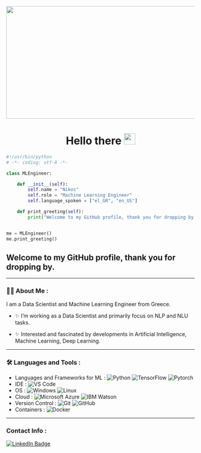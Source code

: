 <div align="center">
  <img src="https://media.giphy.com/media/dWesBcTLavkZuG35MI/giphy.gif" width="600" height="300"/>
</div>
<div id="header" align="center">

  <h1>
    Hello there
    <img src="https://media.giphy.com/media/hvRJCLFzcasrR4ia7z/giphy.gif" width="30px"/>
  </h1>
</div>

```python
#!/usr/bin/python
# -*- coding: utf-8 -*-

class MLEngineer:

    def __init__(self):
        self.name = "Nikos"
        self.role = "Machine Learning Engineer"
        self.language_spoken = ["el_GR", "en_US"]

    def print_greeting(self):
        print("Welcome to my GitHub profile, thank you for dropping by.")


me = MLEngineer()
me.print_greeting()
```
  <h2>
    Welcome to my GitHub profile, thank you for dropping by.
  </h2>

---

### :man_technologist: About Me :
I am a Data Scientist and Machine Learning Engineer from Greece.
- ✨ I’m working as a Data Scientist and primarily focus on NLP and NLU tasks.

- ✨ Interested and fascinated by developments in Artificial Intelligence, Machine Learning, Deep Learning.


---

### :hammer_and_wrench: Languages and Tools :

- Languages and Frameworks for ML : 
![Python](https://img.shields.io/badge/-Python-black?style=plastic&logo=Python)
![TensorFlow](https://img.shields.io/badge/-TensorFlow-black?style=plastic&logo=Tensorflow)
![Pytorch](https://img.shields.io/badge/-PyTorch-black?style=plastic&logo=Pytorch)
- IDE : 
![VS Code](https://img.shields.io/badge/-VS%20Code-007ACC?style=plastic&logo=visual-studio-code)
- OS : 
![Windows](https://img.shields.io/badge/Windows-black?style=plastic&logo=windows)
![Linux](https://img.shields.io/badge/Linux-black?style=plastic&logo=linux)
- Cloud : 
![Microsoft Azure](https://img.shields.io/badge/Microsoft%20Azure-232F7E?style=plastic&logo=microsoft-azure)
![IBM Watson](https://img.shields.io/badge/IBM%20Watson-blue?style=plastic&logo=ibm-watson)
- Version Control :
![Git](https://img.shields.io/badge/-Git-black?style=plastic&logo=git)
![GitHub](https://img.shields.io/badge/-GitHub-181717?style=plastic&logo=github)
- Containers :
![Docker](https://img.shields.io/badge/-Docker-black?style=plastic&logo=docker)



---
### Contact Info :
  <div id="badges">
    <a href="https://www.linkedin.com/in/nikolas-lianos-52b9b5166/">
      <img src="https://img.shields.io/badge/LinkedIn-blue?style=for-the-badge&logo=linkedin&logoColor=white" alt="LinkedIn Badge"/>
    </a>
  </div>
